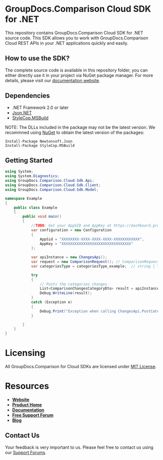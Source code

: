 # GroupDocs.Comparison Cloud SDK for .NET
This repository contains GroupDocs.Comparison Cloud SDK for .NET source code. This SDK allows you to work with GroupDocs.Comparison Cloud REST APIs in your .NET applications quickly and easily.

## How to use the SDK?
The complete source code is available in this repository folder, you can either directly use it in your project via NuGet package manager. For more details, please visit our [documentation website](https://docs.groupdocs.cloud/display/comparisoncloud/Available+SDKs#AvailableSDKs-.NET).

## Dependencies
- .NET Framework 2.0 or later
- [Json.NET](https://www.nuget.org/packages/Newtonsoft.Json)
- [StyleCop.MSBuild](https://www.nuget.org/packages/StyleCop.MSBuild)

NOTE: The DLLs included in the package may not be the latest version. We recommned using [NuGet](https://docs.nuget.org/consume/installing-nuget) to obtain the latest version of the packages:
```
Install-Package Newtonsoft.Json
Install-Package StyleCop.MSBuild
``` 

## Getting Started

```csharp
using System;
using System.Diagnostics;
using GroupDocs.Comparison.Cloud.Sdk.Api;
using GroupDocs.Comparison.Cloud.Sdk.Client;
using GroupDocs.Comparison.Cloud.Sdk.Model;

namespace Example
{
    public class Example
    {
        public void main()
        {
            //TODO: Get your AppSID and AppKey at https://dashboard.groupdocs.cloud (free registration is required).
            var configuration = new Configuration
            {
                AppSid = "XXXXXXXX-XXXX-XXXX-XXXX-XXXXXXXXXXXX",
                AppKey = "XXXXXXXXXXXXXXXXXXXXXXXXXXXXXXXX"
            };
            
            var apiInstance = new ChangesApi();
            var request = new ComparisonRequest(); // ComparisonRequest | The request. (optional) 
            var categoriesType = categoriesType_example;  // string | Type of the categories. (optional) 

            try
            {
                // Posts the categories changes.
                List<ComparisonChangesCategoryDto> result = apiInstance.PostCategoriesChanges(request, categoriesType);
                Debug.WriteLine(result);
            }
            catch (Exception e)
            {
                Debug.Print("Exception when calling ChangesApi.PostCategoriesChanges: " + e.Message );
            }

        }
    }
}
```
# Licensing
All GroupDocs.Comparison for Cloud SDKs are licensed under [MIT License](LICENSE).

# Resources
+ [**Website**](https://www.groupdocs.cloud)
+ [**Product Home**](https://products.groupdocs.cloud/comparison/cloud)
+ [**Documentation**](https://docs.groupdocs.cloud/display/comparisoncloud/Home)
+ [**Free Support Forum**](https://forum.groupdocs.cloud/c/comparison)
+ [**Blog**](https://blog.groupdocs.cloud/category/groupdocs-products/groupdocs-comparison-product-family)

## Contact Us
Your feedback is very important to us. Please feel free to contact us using our [Support Forums](https://forum.groupdocs.cloud/c/comparison).
